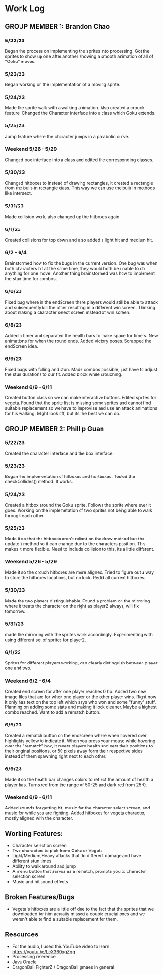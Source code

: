 # Work Log

## GROUP MEMBER 1: Brandon Chao

### 5/22/23

Began the process on implementing the sprites into processing. Got the sprites to show up one after another showing a smooth animation of all of "Goku" moves.

### 5/23/23

Began working on the implementation of a moving sprite.

### 5/24/23

Made the sprite walk with a walking animation. Also created a crouch feature. Changed the Character interface into a class which Goku extends.

### 5/25/23

Jump feature where the character jumps in a parabolic curve.

### Weekend 5/26 - 5/29

Changed box interface into a class and edited the corresponding classes.

### 5/30/23

Changed hitboxes to instead of drawing rectangles, it created a rectangle from the built-in rectangle class. This way we can use the built in methods like intersect.

### 5/31/23

Made collision work, also changed up the hitboxes again.


### 6/1/23

Created collisions for top down and also added a light hit and medium hit.

### 6/2 - 6/4

Brainstormed how to fix the bugs in the current version. One bug was when both characters hit at the same time, they would both be unable to do anything for one move. Another thing brainstormed
was how to implement the stun time for combos.

### 6/6/23

Fixed bug where in the endScreen there players would still be able to attack and subsequently kill the other resulting in a different win screen. Thinking about making a character select screen
instead of win screen.

### 6/8/23

Added a timer and separated the health bars to make space for timers. New animations for when the round ends. Added victory poses. Scrapped the endScreen idea.

### 6/9/23

Fixed bugs with falling and stun. Made combos possible, just have to adjust the stun durations to our fit. Added block while crouching.

### Weekend 6/9 - 6/11

Created button class so we can make interactive buttons. Edited sprites for vegeta. Found that the sprite list is
missing some sprites and cannot find suitable replacement so we have to improvise and use an attack animations for
his walking. Might look off, but its the best we can do.

## GROUP MEMBER 2: Phillip Guan

### 5/22/23

Created the character interface and the box interface.

### 5/23/23

Began the implementation of hitboxes and hurtboxes. Tested the checkCollides() method. It works.

### 5/24/23

Created a hitbox around the Goku sprite. Follows the sprite where ever it goes. Working on the implemetation of two sprites not being able to walk through each other.

### 5/25/23

Made it so that the hitboxes aren't reliant on the draw method but the update() method so it can change due to the characters position. This makes it more
flexible. Need to include collision to this, its a little different.

### Weekend 5/26 - 5/29

Made it so the crouch hitboxes are more aligned. Tried to figure out a way to store the hitboxes locations, but no luck. Redid all current hitboxes.

### 5/30/23

Made the two players distinguishable. Found a problem on the mirroring where it treats the character on the right as player2 always, will fix tomorrow.

### 5/31/23

made the mirroring with the sprites work accordingly. Experimenting with using different set of sprites for player2.

### 6/1/23

Sprites for different players working, can clearly distinguish between player one and two.

### Weekend 6/2 - 6/4

Created end screen for after one player reaches 0 hp. Added two new image files that are for when one player or the other player wins. Right now it only has text on the top left which says who won
and some "funny" stuff. Planning on adding some stats and making it look cleaner. Maybe a highest combo reached. Want to add a rematch button.

### 6/5/23

Created a rematch button on the endscreen where when hovered over highlights yellow to indicate it. When you press your mouse while hovering over the "rematch" box, it resets players health
and sets their positions to their original positions, or 50 pixels away form their respective sides, instead of them spawning right next to each other.

### 6/9/23

Made it so the health bar changes colors to reflect the amount of health a player has. Turns red from the range of 50-25 and dark red from 25-0.

### Weekend 6/9 - 6/11

Added sounds for getting hit, music for the character select screen, and music for while you are fighting. Added hitboxes for vegeta character, mostly aligned with the character.

## Working Features:
- Character selection screen
- Two characters to pick from: Goku or Vegeta
- Light/Medium/Heavy attacks that do different damage and have different stun times
- Ability to walk around and jump
- A menu button that serves as a rematch, prompts you to character selection screen
- Music and hit sound effects

## Broken Features/Bugs
- Vegeta's hitboxes are a little off due to the fact that the sprites that we downloaded for him actually missed a couple crucial ones and we weren't able to find a suitable replacement for them.

## Resources
- For the audio, I used this YouTube video to learn: https://youtu.be/LcX36OxgZgg
- Processing reference 
- Java Oracle
- DragonBall FighterZ / DragonBall gmaes in general